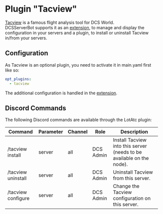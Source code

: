 # Plugin "Tacview"
[Tacview](https://www.tacview.net/) is a famous flight analysis tool for DCS World.<br>
DCSServerBot supports it as an [extension](../../extensions/tacview/README.md), to manage and display the 
configuration in your servers and a plugin, to install or uninstall Tacview in/from your servers. 

## Configuration
As Tacview is an optional plugin, you need to activate it in main.yaml first like so:
```yaml
opt_plugins:
  - tacview
```
The additional configuration is handled in the [extension](../../extensions/tacview/README.md).

## Discord Commands
The following Discord commands are available through the LotAtc plugin:

| Command            | Parameter            | Channel | Role      | Description                                                           |
|--------------------|----------------------|---------|-----------|-----------------------------------------------------------------------|
| /tacview install   | server               | all     | DCS Admin | Install Tacview into this server (needs to be available on the node). |
| /tacview uninstall | server               | all     | DCS Admin | Uninstall Tacview from this server.                                   |
| /tacview configure | server               | all     | DCS Admin | Change the Tacview configuration on this server.                      |
